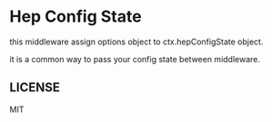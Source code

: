 # Hep Config State

this middleware assign options object to ctx.hepConfigState object.

it is a common way to pass your config state between middleware.

## LICENSE

MIT
